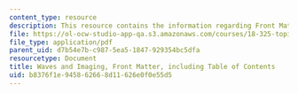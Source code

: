 ```yaml
---
content_type: resource
description: This resource contains the information regarding Front Matter.
file: https://ol-ocw-studio-app-qa.s3.amazonaws.com/courses/18-325-topics-in-applied-mathematics-waves-and-imaging-fall-2015/b8376f1e945862668d11626e0f0e55d5_MIT18_325F15_FrontMatter.pdf
file_type: application/pdf
parent_uid: d7b54e7b-c987-5ea5-1847-929354bc5dfa
resourcetype: Document
title: Waves and Imaging, Front Matter, including Table of Contents
uid: b8376f1e-9458-6266-8d11-626e0f0e55d5
---
```

